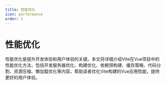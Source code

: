 ```yaml
---
title: 性能优化
icon: performance
order: 3
---
```


# 性能优化

性能优化是提升开发体验和用户体验的关键。本文将详细介绍Vite在Vue项目中的性能优化方法，包括开发服务器优化、构建优化、依赖预构建、缓存策略、代码分割、资源压缩、懒加载优化等内容，帮助读者优化Vite构建的Vue应用性能，提供更好的用户体验。
